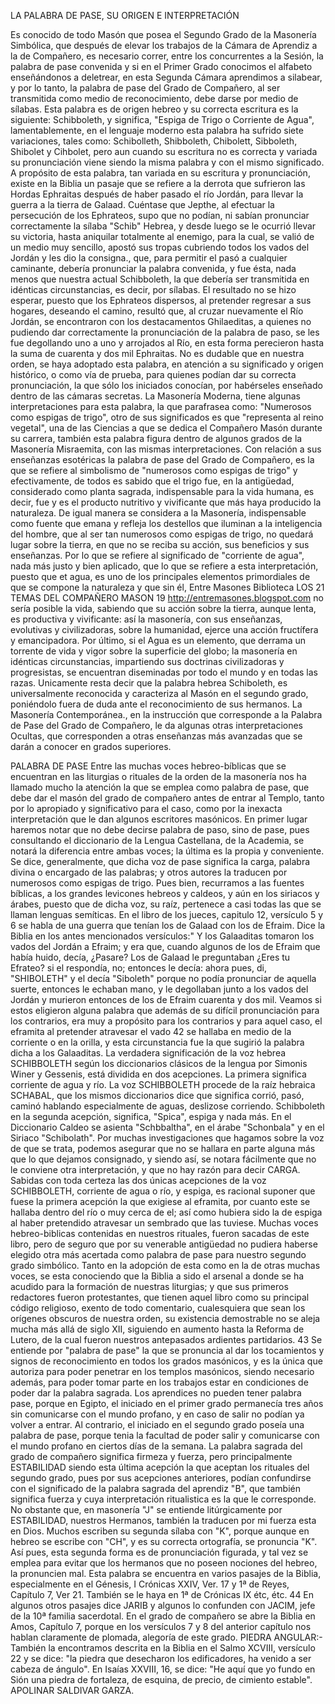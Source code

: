 LA PALABRA DE PASE, SU ORIGEN E INTERPRETACIÓN

Es conocido de todo Masón que posea el Segundo Grado de la Masonería
Simbólica,
que después de elevar los trabajos de la Cámara de Aprendiz a la de
Compañero, es
necesario correr, entre los concurrentes a la Sesión, la palabra de pase
convenida y si en
el Primer Grado conocimos el alfabeto enseñándonos a deletrear, en esta
Segunda
Cámara aprendimos a silabear, y por lo tanto, la palabra de pase del Grado
de
Compañero, al ser transmitida como medio de reconocimiento, debe darse por
medio de sílabas.
Esta palabra es de origen hebreo y su correcta escritura es la siguiente:
Schibboleth,
y significa, "Espiga de Trigo o Corriente de Agua", lamentablemente, en el
lenguaje moderno esta palabra ha sufrido siete variaciones, tales como:
Schibolleth, Shibboleth, Chibolett, Sibboleth, Shibolet y Cihbolet, pero
aun cuando
su escritura no es correcta y variada su pronunciación viene siendo la
misma palabra y
con el mismo significado.
A propósito de esta palabra, tan variada en su escritura y pronunciación,
existe
en la Biblia un pasaje que se refiere a la derrota que sufrieron las
Hordas Ephraitas
después de haber pasado el río Jordán, para llevar la guerra a la tierra
de Galaad.
Cuéntase que Jepthe, al efectuar la persecución de los Ephrateos, supo que
no podían, ni
sabían pronunciar correctamente la sílaba "Schib" Hebrea, y desde luego se
le ocurrió
llevar su victoria, hasta aniquilar totalmente al enemigo, para la cual,
se valió de un
medio muy sencillo, apostó sus tropas cubriendo todos los vados del Jordán
y les dio la
consigna., que, para permitir el pasó a cualquier caminante, debería
pronunciar la
palabra convenida, y fue ésta, nada menos que nuestra actual Schibboleth,
la que
debería ser transmitida en idénticas circunstancias, es decir, por
sílabas.
El resultado no se hizo esperar, puesto que los Ephrateos dispersos, al
pretender
regresar a sus hogares, deseando el camino, resultó que, al cruzar
nuevamente el Río
Jordán, se encontraron con los destacamentos Ghilaeditas, a quienes no
pudiendo dar
correctamente la pronunciación de la palabra de paso, se les fue
degollando uno a uno y
arrojados al Río, en esta forma perecieron hasta la suma de cuarenta y dos
mil
Ephraitas.
No es dudable que en nuestra orden, se haya adoptado esta palabra, en
atención a su
significado y origen histórico, o como vía de prueba, para quienes podían
dar su correcta
pronunciación, la que sólo los iniciados conocían, por habérseles enseñado
dentro de las
cámaras secretas.
La Masonería Moderna, tiene algunas interpretaciones para esta palabra, la
que
parafrasea como: "Numerosos como espigas de trigo", otro de sus
significados es que
"representa al reino vegetal", una de las Ciencias a que se dedica el
Compañero
Masón durante su carrera, también esta palabra figura dentro de algunos
grados de la
Masonería Misraemita, con las mismas interpretaciones.
Con relación a sus enseñanzas esotéricas la palabra de pase del Grado de
Compañero, es la que se refiere al simbolismo de "numerosos como espigas
de
trigo" y efectivamente, de todos es sabido que el trigo fue, en la
antigüedad,
considerado como planta sagrada, indispensable para la vida humana, es
decir, fue y es
el producto nutritivo y vivificante que más haya producido la naturaleza.
De igual
manera se considera a la Masonería, indispensable como fuente que emana y
refleja
los destellos que iluminan a la inteligencia del hombre, que al ser tan
numerosos
como espigas de trigo, no quedará lugar sobre la tierra, en que no se
reciba su
acción, sus beneficios y sus enseñanzas.
Por lo que se refiere al significado de "corriente de agua", nada más
justo y
bien aplicado, que lo que se refiere a esta interpretación, puesto que et
agua, es uno de
los principales elementos primordiales de que se compone la naturaleza y
que sin él, 
Entre Masones Biblioteca LOS 21 TEMAS DEL COMPAÑERO MASON 19
http://entremasones.blogspot.com
no sería posible la vida, sabiendo que su acción sobre la tierra, aunque
lenta, es
productiva y vivificante: así la masonería, con sus enseñanzas, evolutivas
y
civilizadoras, sobre la humanidad, ejerce una acción fructífera y
emancipadora.
Por último, si el Agua es un elemento, que derrama un torrente de vida y
vigor sobre
la superficie del globo; la masonería en idénticas circunstancias,
impartiendo sus
doctrinas civilizadoras y progresistas, se encuentran diseminadas por todo
el mundo
y en todas las razas.
Unicamente resta decir que la palabra hebrea Schiboleth, es universalmente
reconocida y caracteriza al Masón en el segundo grado, poniéndolo fuera de
duda ante el
reconocimiento de sus hermanos.
La Masonería Contemporánea., en la instrucción que corresponde a la
Palabra de Pase del
Grado de Compañero, le da algunas otras interpretaciones Ocultas, que
corresponden a
otras enseñanzas más avanzadas que se darán a conocer en grados
superiores. 

PALABRA DE PASE
Entre las muchas voces hebreo-bíblicas que se encuentran en las
liturgias o rituales de la orden de la masonería nos ha llamado mucho
la atención la que se emplea como palabra de pase, que debe dar el
masón del grado de compañero antes de entrar al Templo, tanto por lo
apropiado y significativo para el caso, como por la inexacta
interpretación que le dan algunos escritores masónicos.
En primer lugar haremos notar que no debe decirse palabra de paso,
sino de pase, pues consultando el diccionario de la Lengua Castellana,
de la Academia, se notará la diferencia entre ambas voces; la última es
la propia y conveniente.
Se dice, generalmente, que dicha voz de pase significa la carga,
palabra divina o encargado de las palabras; y otros autores la traducen
por numerosos como espigas de trigo. Pues bien, recurramos a las
fuentes bíblicas, a los grandes levicones hebreos y caldeos, y aún en
los siriacos y árabes, puesto que de dicha voz, su raíz, pertenece a
casi todas las que se llaman lenguas semíticas.
En el libro de los jueces, capitulo 12, versículo 5 y 6 se habla de una
guerra que tenían los de Galaad con los de Efraim. Dice la Biblia en los
antes mencionados versículos:" Y los Galaaditas tomaron los vados del
Jordán a Efraim; y era que, cuando algunos de los de Efraim que había
huido, decía, ¿Pasare? Los de Galaad le preguntaban ¿Eres tu
Efrateo? si el respondía, no; entonces le decía: ahora pues, di,
"SHIBOLETH" y el decía "Siboleth" porque no podía pronunciar de
aquella suerte, entonces le echaban mano, y le degollaban junto a los
vados del Jordán y murieron entonces de los de Efraim cuarenta y dos
mil.
Veamos si estos eligieron alguna palabra que además de su difícil
pronunciación para los contrarios, era muy a propósito para los
contrarios y para aquel caso, el eframita al pretender atravesar el vado 
42
se hallaba en medio de la corriente o en la orilla, y esta circunstancia
fue la que sugirió la palabra dicha a los Galaaditas.
La verdadera significación de la voz hebrea SCHIBBOLETH según los
diccionarios clásicos de la lengua por Simonis Winer y Gessenis, está
dividida en dos acepciones. La primera significa corriente de agua y río.
La voz SCHIBBOLETH procede de la raíz hebraica SCHABAL, que los
mismos diccionarios dice que significa corrió, pasó, caminó hablando
especialmente de aguas, deslizose corriendo.
Schibboleth en la segunda acepción, significa, "Spica", espiga y nada
más.
En el Diccionario Caldeo se asienta "Schbbaltha", en el árabe
"Schonbala" y en el Siriaco "Schibolath". Por muchas investigaciones
que hagamos sobre la voz de que se trata, podemos asegurar que no
se hallara en parte alguna más que lo que dejamos consignado, y
siendo así, se notara fácilmente que no le conviene otra interpretación,
y que no hay razón para decir CARGA. Sabidas con toda certeza las
dos únicas acepciones de la voz SCHIBBOLETH, corriente de agua o
río, y espiga, es racional suponer que fuese la primera acepción la que
exigiese al eframita, por cuanto este se hallaba dentro del río o muy
cerca de el; así como hubiera sido la de espiga al haber pretendido
atravesar un sembrado que las tuviese.
Muchas voces hebreo-biblicas contenidas en nuestros rituales, fueron
sacadas de este libro, pero de seguro que por su venerable antigüedad
no pudiera haberse elegido otra más acertada como palabra de pase
para nuestro segundo grado simbólico. Tanto en la adopción de esta
como en la de otras muchas voces, se esta conociendo que la Biblia a
sido el arsenal a donde se ha acudido para la formación de nuestras
liturgias; y que sus primeros redactores fueron protestantes, que
tienen aquel libro como su principal código religioso, exento de
todo comentario, cualesquiera que sean los orígenes obscuros de
nuestra orden, su existencia demostrable no se aleja mucha más allá
de siglo XII, siguiendo en aumento hasta la Reforma de Lutero, de la
cual fueron nuestros antepasados ardientes partidarios.
43
Se entiende por "palabra de pase" la que se pronuncia al dar los
tocamientos y signos de reconocimiento en todos los grados
masónicos, y es la única que autoriza para poder penetrar en los
templos masónicos, siendo necesario además, para poder tomar parte
en los trabajos estar en condiciones de poder dar la palabra sagrada.
Los aprendices no pueden tener palabra pase, porque en Egipto, el
iniciado en el primer grado permanecía tres años sin comunicarse con
el mundo profano, y en caso de salir no podían ya volver a entrar. Al
contrario, el iniciado en el segundo grado poseía una palabra de pase,
porque tenia la facultad de poder salir y comunicarse con el mundo
profano en ciertos días de la semana.
La palabra sagrada del grado de compañero significa firmeza y fuerza,
pero principalmente ESTABILIDAD siendo esta última acepción la que
aceptan los rituales del segundo grado, pues por sus acepciones
anteriores, podían confundirse con el significado de la palabra sagrada
del aprendiz "B", que también significa fuerza y cuya interpretación
ritualistica es la que le corresponde.
No obstante que, en masonería "J" se entiende litúrgicamente por
ESTABILIDAD, nuestros Hermanos, también la traducen por mi fuerza
esta en Dios.
Muchos escriben su segunda sílaba con "K", porque aunque en hebreo
se escribe con "CH", y es su correcta ortografía, se pronuncia "K". Así
pues, esta segunda forma es de pronunciación figurada, y tal vez se
emplea para evitar que los hermanos que no poseen nociones del
hebreo, la pronuncien mal.
Esta palabra se encuentra en varios pasajes de la Biblia,
especialmente en el Génesis, I Crónicas XXIV, Ver. 17 y 1ª de Reyes,
Capítulo 7, Ver 21. También se le haya en 1ª de Crónicas IX étc, étc. 
44
En algunos otros pasajes dice JARIB y algunos lo confunden con
JACIM, jefe de la 10ª familia sacerdotal.
En el grado de compañero se abre la Biblia en Amos, Capítulo 7,
porque en los versículos 7 y 8 del anterior capítulo nos hablan
claramente de plomada, alegoría de este grado.
PIEDRA ANGULAR:- También la encontramos descrita en la Biblia en
el Salmo XCVIII, versículo 22 y se dice: "la piedra que desecharon los
edificadores, ha venido a ser cabeza de ángulo".
En Isaías XXVIII, 16, se dice: "He aquí que yo fundo en Sión una
piedra de fortaleza, de esquina, de precio, de cimiento estable".
APOLINAR SALDIVAR GARZA.
